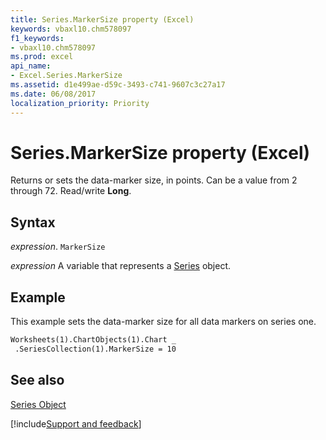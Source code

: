 ```yaml
---
title: Series.MarkerSize property (Excel)
keywords: vbaxl10.chm578097
f1_keywords:
- vbaxl10.chm578097
ms.prod: excel
api_name:
- Excel.Series.MarkerSize
ms.assetid: d1e499ae-d59c-3493-c741-9607c3c27a17
ms.date: 06/08/2017
localization_priority: Priority
---
```



# Series.MarkerSize property (Excel)

Returns or sets the data-marker size, in points. Can be a value from 2 through 72. Read/write  **Long**.


## Syntax

_expression_. `MarkerSize`

_expression_ A variable that represents a [Series](Excel.Series-graph-object.md) object.


## Example

This example sets the data-marker size for all data markers on series one.


```vb
Worksheets(1).ChartObjects(1).Chart _ 
 .SeriesCollection(1).MarkerSize = 10
```


## See also


[Series Object](Excel.Series(object).md)

[!include[Support and feedback](~/includes/feedback-boilerplate.md)]